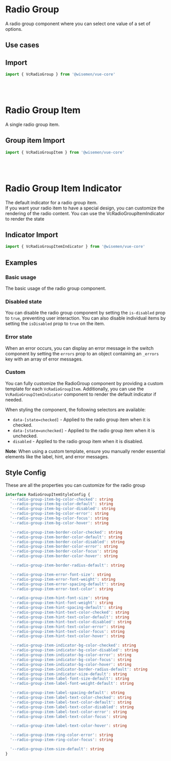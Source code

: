 # Radio Group

A radio group component where you can select one value of a set of options.

## Use cases

<BulletList
  :items="[
    {
      description: 'When you want to allow users to only select a single option.',
      variant: 'good',
    },
    {
      description: 'When you want to allow users to select multiple options from a short list.',
      variant: 'bad',
      link: {
        label: 'Checkbox Group',
        href: '/vue-core/components/checkbox-group/checkbox-group.html',
      },
    },
    {
      description: 'When the list of options is extensive, or if you want to include a search field.',
      variant: 'bad',
      link: {
        label: 'Select',
        href: '/vue-core/components/select/select',
      },
    }
  ]"
/>

## Import

```ts
import { VcRadioGroup } from '@wisemen/vue-core'
```

<!-- @include: ./radio-group-meta.md -->

<br />
<br />

# Radio Group Item

A single radio group item.

## Group item Import

```ts
import { VcRadioGroupItem } from '@wisemen/vue-core'
```

<!-- @include: ./radio-group-item-meta.md -->

<br />
<br />

# Radio Group Item Indicator

The default indicator for a radio group item. <br>
If you want your radio item to have a special design, you can customize the rendering of the radio content. 
You can use the VcRadioGroupItemIndicator to render the state

## Indicator Import

```ts
import { VcRadioGroupItemIndicator } from '@wisemen/vue-core'
```

<!-- @include: ./radio-group-item-indicator-meta.md -->

## Examples

### Basic usage
The basic usage of the radio group component.

<ComponentPreview name="radio-group/simple" />

### Disabled state
You can disable the radio group component by setting the `is-disabled` prop to `true`, preventing user interaction. You can also disable individual items by setting the `isDisabled` prop to `true` on the item.

<ComponentPreview name="radio-group/disabled" />

### Error state
When an error occurs, you can display an error message in the switch component by setting the `errors` prop to an object containing an `_errors` key with an array of error messages.

<ComponentPreview name="radio-group/error" />

### Custom
You can fully customize the RadioGroup component by providing a custom template for each `VcRadioGroupItem`. Additionally, you can use the `VcRadioGroupItemIndicator` component to render the default indicator if needed.

When styling the component, the following selectors are available:

- `data-[state=checked]` - Applied to the radio group item when it is checked.
- `data-[state=unchecked]` - Applied to the radio group item when it is unchecked.
- `disabled` - Applied to the radio group item when it is disabled.

**Note**: When using a custom template, ensure you manually render essential elements like the label, hint, and error messages.

<ComponentPreview name="radio-group/custom" />


## Style Config

These are all the properties you can customize for the radio group

```ts
interface RadioGroupItemStyleConfig {
  '--radio-group-item-bg-color-checked': string
  '--radio-group-item-bg-color-default': string
  '--radio-group-item-bg-color-disabled': string
  '--radio-group-item-bg-color-error': string
  '--radio-group-item-bg-color-focus': string
  '--radio-group-item-bg-color-hover': string

  '--radio-group-item-border-color-checked': string
  '--radio-group-item-border-color-default': string
  '--radio-group-item-border-color-disabled': string
  '--radio-group-item-border-color-error': string
  '--radio-group-item-border-color-focus': string
  '--radio-group-item-border-color-hover': string

  '--radio-group-item-border-radius-default': string

  '--radio-group-item-error-font-size': string
  '--radio-group-item-error-font-weight': string
  '--radio-group-item-error-spacing-default': string
  '--radio-group-item-error-text-color': string

  '--radio-group-item-hint-font-size': string
  '--radio-group-item-hint-font-weight': string
  '--radio-group-item-hint-spacing-default': string
  '--radio-group-item-hint-text-color-checked': string
  '--radio-group-item-hint-text-color-default': string
  '--radio-group-item-hint-text-color-disabled': string
  '--radio-group-item-hint-text-color-error': string
  '--radio-group-item-hint-text-color-focus': string
  '--radio-group-item-hint-text-color-hover': string

  '--radio-group-item-indicator-bg-color-checked': string
  '--radio-group-item-indicator-bg-color-disabled': string
  '--radio-group-item-indicator-bg-color-error': string
  '--radio-group-item-indicator-bg-color-focus': string
  '--radio-group-item-indicator-bg-color-hover': string
  '--radio-group-item-indicator-border-radius-default': string
  '--radio-group-item-indicator-size-default': string
  '--radio-group-item-label-font-size-default': string
  '--radio-group-item-label-font-weight-default': string

  '--radio-group-item-label-spacing-default': string
  '--radio-group-item-label-text-color-checked': string
  '--radio-group-item-label-text-color-default': string
  '--radio-group-item-label-text-color-disabled': string
  '--radio-group-item-label-text-color-error': string
  '--radio-group-item-label-text-color-focus': string

  '--radio-group-item-label-text-color-hover': string

  '--radio-group-item-ring-color-error': string
  '--radio-group-item-ring-color-focus': string

  '--radio-group-item-size-default': string
}

```